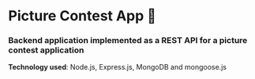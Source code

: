 <h1 align>Picture Contest App 🌁</h1>

### Backend application implemented as a REST API for a picture contest application

**Technology used**: Node.js, Express.js, MongoDB and mongoose.js
